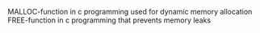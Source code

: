 MALLOC-function in c programming used for dynamic memory allocation
FREE-function in c programming that prevents memory leaks
